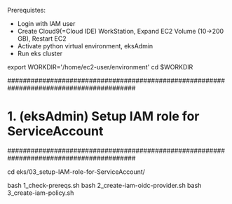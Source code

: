 Prerequistes:
- Login with IAM user
- Create Cloud9(=Cloud IDE) WorkStation, Expand EC2 Volume (10->200 GB), Restart EC2
- Activate python virtual environment, eksAdmin
- Run eks cluster

export WORKDIR='/home/ec2-user/environment'
cd $WORKDIR

#########################################################################################
# 1. (eksAdmin) Setup IAM role for ServiceAccount
#########################################################################################

cd eks/03_setup-IAM-role-for-ServiceAccount/

bash 1_check-prereqs.sh 
bash 2_create-iam-oidc-provider.sh 
bash 3_create-iam-policy.sh 

